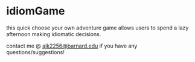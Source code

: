 # idiomGame
this quick choose your own adventure game allows users to spend a lazy afternoon making idiomatic decisions.

contact me @ ajk2256@barnard.edu if you have any questions/suggestions!
